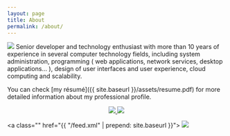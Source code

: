 ```yaml
---
layout: page
title: About
permalink: /about/
---
```


<img class="left-img me-img" src="{{ site.baseurl }}/img/me.jpg">
Senior developer and technology enthusiast with more than 10 years of experience in several computer
technology fields, including system administration, programming ( web applications, network services,
desktop applications... ), design of user interfaces and user experience, cloud computing and scalability.


You can check [my résumé]({{ site.baseurl }}/assets/resume.pdf) for more detailed information
about my professional profile.

<p style="clear: both; text-align: center;">
<a class="" href="https://github.com/{{ site.github_username }}">
<img class="social-img" src="{{ site.baseurl}}/img/github.png">
</a>
<a class="" href="https://twitter.com/{{ site.twitter_username }}">
<img class="social-img" src="{{ site.baseurl}}/img/twitter.png">
</a>

<a class="" href="{{ "/feed.xml" | prepend: site.baseurl }}">
<img class="social-img" src="{{ site.baseurl}}/img/rss.png">
</a>
</p>
